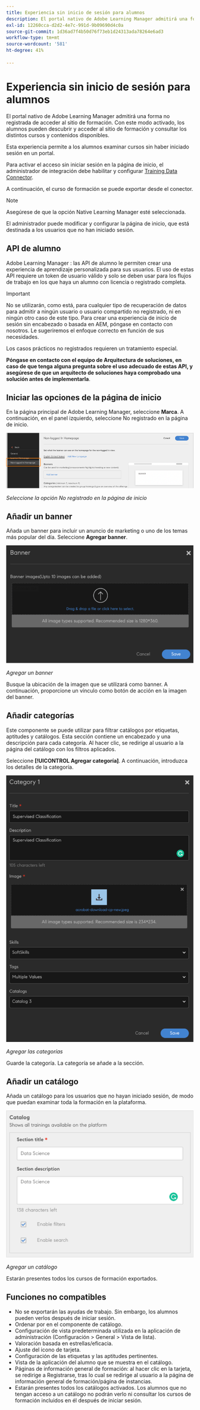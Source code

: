 ```yaml
---
title: Experiencia sin inicio de sesión para alumnos
description: El portal nativo de Adobe Learning Manager admitirá una forma no registrada de acceder al sitio de formación. Con este modo activado, los alumnos pueden descubrir y acceder al sitio de formación y consultar los distintos cursos y contenidos disponibles. Esta experiencia permite a los alumnos examinar cursos sin haber iniciado sesión en un portal.
exl-id: 12260cca-d2d2-4e7c-991d-9b09690d4c0a
source-git-commit: 1d36ad7f4b50d76f73eb1d24313ada78264e6ad3
workflow-type: tm+mt
source-wordcount: '581'
ht-degree: 41%

---
```


# Experiencia sin inicio de sesión para alumnos

El portal nativo de Adobe Learning Manager admitirá una forma no registrada de acceder al sitio de formación. Con este modo activado, los alumnos pueden descubrir y acceder al sitio de formación y consultar los distintos cursos y contenidos disponibles.

Esta experiencia permite a los alumnos examinar cursos sin haber iniciado sesión en un portal.

Para activar el acceso sin iniciar sesión en la página de inicio, el administrador de integración debe habilitar y configurar [Training Data Connector](/help/migrated/integration-admin/feature-summary/connectors.md#training-data-access).

A continuación, el curso de formación se puede exportar desde el conector.

>[!NOTE]
>
>Asegúrese de que la opción Native Learning Manager esté seleccionada.

El administrador puede modificar y configurar la página de inicio, que está destinada a los usuarios que no han iniciado sesión.

## API de alumno

Adobe Learning Manager : las API de alumno le permiten crear una experiencia de aprendizaje personalizada para sus usuarios. El uso de estas API requiere un token de usuario válido y solo se deben usar para los flujos de trabajo en los que haya un alumno con licencia o registrado completa.

>[!IMPORTANT]
>
>No se utilizarán, como está, para cualquier tipo de recuperación de datos para admitir a ningún usuario o usuario compartido no registrado, ni en ningún otro caso de este tipo. Para crear una experiencia de inicio de sesión sin encabezado o basada en AEM, póngase en contacto con nosotros. Le sugeriremos el enfoque correcto en función de sus necesidades.

Los casos prácticos no registrados requieren un tratamiento especial.

**Póngase en contacto con el equipo de Arquitectura de soluciones, en caso de que tenga alguna pregunta sobre el uso adecuado de estas API, y asegúrese de que un arquitecto de soluciones haya comprobado una solución antes de implementarla**.

## Iniciar las opciones de la página de inicio

En la página principal de Adobe Learning Manager, seleccione **Marca**. A continuación, en el panel izquierdo, seleccione No registrado en la página de inicio.

![opciones de la página principal](assets/non-logged-in-homepage.png)

*Seleccione la opción No registrado en la página de inicio*

## Añadir un banner

Añada un banner para incluir un anuncio de marketing o uno de los temas más popular del día. Seleccione **Agregar banner**.

![banner](assets/add-banner-image.png)

*Agregar un banner*

Busque la ubicación de la imagen que se utilizará como banner. A continuación, proporcione un vínculo como botón de acción en la imagen del banner.

## Añadir categorías

Este componente se puede utilizar para filtrar catálogos por etiquetas, aptitudes y catálogos. Esta sección contiene un encabezado y una descripción para cada categoría. Al hacer clic, se redirige al usuario a la página del catálogo con los filtros aplicados.

Seleccione **[!UICONTROL Agregar categoría]**. A continuación, introduzca los detalles de la categoría.

![agregar categoría](assets/add-category.png)

*Agregar las categorías*

Guarde la categoría. La categoría se añade a la sección.

## Añadir un catálogo

Añada un catálogo para los usuarios que no hayan iniciado sesión, de modo que puedan examinar toda la formación en la plataforma.

![agregar catálogo](assets/add-catalog.png)

*Agregar un catálogo*

Estarán presentes todos los cursos de formación exportados.

## Funciones no compatibles

* No se exportarán las ayudas de trabajo. Sin embargo, los alumnos pueden verlos después de iniciar sesión.
* Ordenar por en el componente de catálogo.
* Configuración de vista predeterminada utilizada en la aplicación de administración (Configuración > General > Vista de lista).
* Valoración basada en estrellas/eficacia.
* Ajuste del icono de tarjeta.
* Configuración de las etiquetas y las aptitudes pertinentes.
* Vista de la aplicación del alumno que se muestra en el catálogo.
* Páginas de información general de formación: al hacer clic en la tarjeta, se redirige a Registrarse, tras lo cual se redirige al usuario a la página de información general de formación/página de instancias.
* Estarán presentes todos los catálogos activados. Los alumnos que no tengan acceso a un catálogo no podrán verlo ni consultar los cursos de formación incluidos en él después de iniciar sesión.

